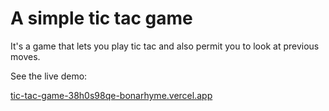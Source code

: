# A simple tic tac game

It's a game that lets you play tic tac and also permit you to look at previous moves.

See the live demo:

[tic-tac-game-38h0s98qe-bonarhyme.vercel.app](tic-tac-game-38h0s98qe-bonarhyme.vercel.app)
